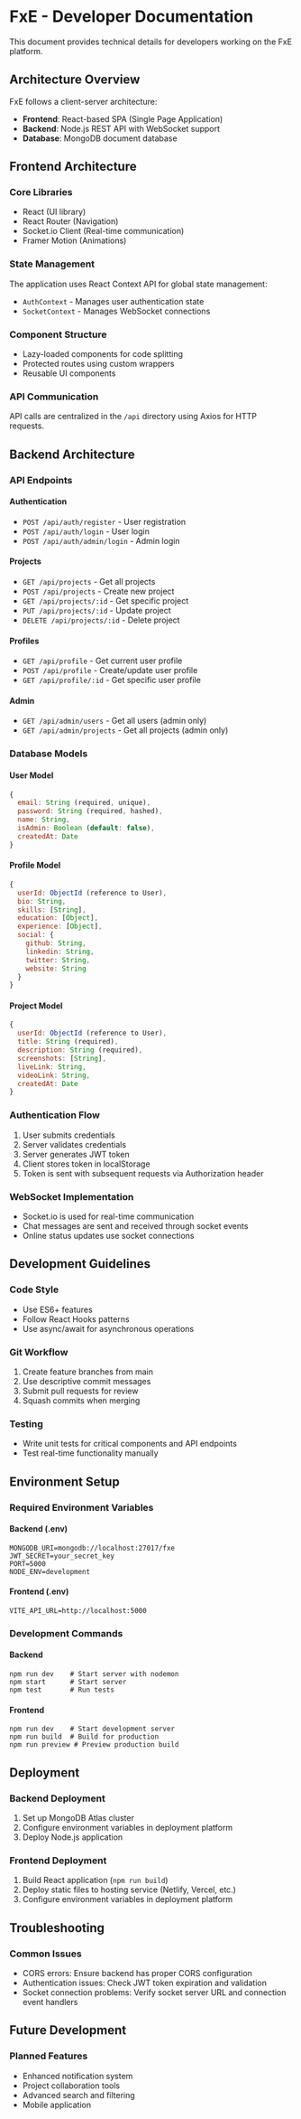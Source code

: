 # FxE - Developer Documentation

This document provides technical details for developers working on the FxE platform.

## Architecture Overview

FxE follows a client-server architecture:

- **Frontend**: React-based SPA (Single Page Application)
- **Backend**: Node.js REST API with WebSocket support
- **Database**: MongoDB document database

## Frontend Architecture

### Core Libraries
- React (UI library)
- React Router (Navigation)
- Socket.io Client (Real-time communication)
- Framer Motion (Animations)

### State Management
The application uses React Context API for global state management:
- `AuthContext` - Manages user authentication state
- `SocketContext` - Manages WebSocket connections

### Component Structure
- Lazy-loaded components for code splitting
- Protected routes using custom wrappers
- Reusable UI components

### API Communication
API calls are centralized in the `/api` directory using Axios for HTTP requests.

## Backend Architecture

### API Endpoints

#### Authentication
- `POST /api/auth/register` - User registration
- `POST /api/auth/login` - User login
- `POST /api/auth/admin/login` - Admin login

#### Projects
- `GET /api/projects` - Get all projects
- `POST /api/projects` - Create new project
- `GET /api/projects/:id` - Get specific project
- `PUT /api/projects/:id` - Update project
- `DELETE /api/projects/:id` - Delete project

#### Profiles
- `GET /api/profile` - Get current user profile
- `POST /api/profile` - Create/update user profile
- `GET /api/profile/:id` - Get specific user profile

#### Admin
- `GET /api/admin/users` - Get all users (admin only)
- `GET /api/admin/projects` - Get all projects (admin only)

### Database Models

#### User Model
```javascript
{
  email: String (required, unique),
  password: String (required, hashed),
  name: String,
  isAdmin: Boolean (default: false),
  createdAt: Date
}
```

#### Profile Model
```javascript
{
  userId: ObjectId (reference to User),
  bio: String,
  skills: [String],
  education: [Object],
  experience: [Object],
  social: {
    github: String,
    linkedin: String,
    twitter: String,
    website: String
  }
}
```

#### Project Model
```javascript
{
  userId: ObjectId (reference to User),
  title: String (required),
  description: String (required),
  screenshots: [String],
  liveLink: String,
  videoLink: String,
  createdAt: Date
}
```

### Authentication Flow
1. User submits credentials
2. Server validates credentials
3. Server generates JWT token
4. Client stores token in localStorage
5. Token is sent with subsequent requests via Authorization header

### WebSocket Implementation
- Socket.io is used for real-time communication
- Chat messages are sent and received through socket events
- Online status updates use socket connections

## Development Guidelines

### Code Style
- Use ES6+ features
- Follow React Hooks patterns
- Use async/await for asynchronous operations

### Git Workflow
1. Create feature branches from main
2. Use descriptive commit messages
3. Submit pull requests for review
4. Squash commits when merging

### Testing
- Write unit tests for critical components and API endpoints
- Test real-time functionality manually

## Environment Setup

### Required Environment Variables

#### Backend (.env)
```
MONGODB_URI=mongodb://localhost:27017/fxe
JWT_SECRET=your_secret_key
PORT=5000
NODE_ENV=development
```

#### Frontend (.env)
```
VITE_API_URL=http://localhost:5000
```

### Development Commands

#### Backend
```
npm run dev    # Start server with nodemon
npm start      # Start server
npm test       # Run tests
```

#### Frontend
```
npm run dev    # Start development server
npm run build  # Build for production
npm run preview # Preview production build
```

## Deployment

### Backend Deployment
1. Set up MongoDB Atlas cluster
2. Configure environment variables in deployment platform
3. Deploy Node.js application

### Frontend Deployment
1. Build React application (`npm run build`)
2. Deploy static files to hosting service (Netlify, Vercel, etc.)
3. Configure environment variables in deployment platform

## Troubleshooting

### Common Issues
- CORS errors: Ensure backend has proper CORS configuration
- Authentication issues: Check JWT token expiration and validation
- Socket connection problems: Verify socket server URL and connection event handlers

## Future Development

### Planned Features
- Enhanced notification system
- Project collaboration tools
- Advanced search and filtering
- Mobile application 
